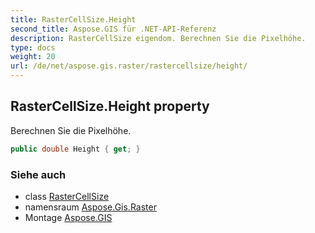 ```yaml
---
title: RasterCellSize.Height
second_title: Aspose.GIS für .NET-API-Referenz
description: RasterCellSize eigendom. Berechnen Sie die Pixelhöhe.
type: docs
weight: 20
url: /de/net/aspose.gis.raster/rastercellsize/height/
---
```

## RasterCellSize.Height property

Berechnen Sie die Pixelhöhe.

```csharp
public double Height { get; }
```

### Siehe auch

* class [RasterCellSize](../)
* namensraum [Aspose.Gis.Raster](../../rastercellsize/)
* Montage [Aspose.GIS](../../../)


